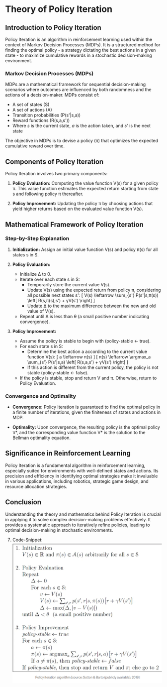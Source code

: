 # Theory of Policy Iteration

## Introduction to Policy Iteration

Policy Iteration is an algorithm in reinforcement learning used within the context of Markov Decision Processes (MDPs). It is a structured method for finding the optimal policy - a strategy dictating the best actions in a given state - to maximize cumulative rewards in a stochastic decision-making environment.

### Markov Decision Processes (MDPs)

MDPs are a mathematical framework for sequential decision-making scenarios where outcomes are influenced by both randomness and the actions of a decision-maker. MDPs consist of:
- A set of states (S)
- A set of actions (A)
- Transition probabilities (P(s'|s,a))
- Reward functions (R(s,a,s'))
- Where *s* is the current state, *a* is the action taken, and *s'* is the next state

The objective in MDPs is to devise a policy (π) that optimizes the expected cumulative reward over time.

## Components of Policy Iteration

Policy Iteration involves two primary components:

1. **Policy Evaluation:** Computing the value function V(s) for a given policy π. This value function estimates the expected return starting from state s and following policy π thereafter.

2. **Policy Improvement:** Updating the policy π by choosing actions that yield higher returns based on the evaluated value function V(s).

## Mathematical Framework of Policy Iteration

### Step-by-Step Explanation

1. **Initialization:** 
   Assign an initial value function V(s) and policy π(s) for all states s in S.

2. **Policy Evaluation:**
   - Initialize Δ to 0.
   - Iterate over each state s in S:
     - Temporarily store the current value V(s).
     - Update V(s) using the expected return from policy π, considering all possible next states s':
       \[ V(s) \leftarrow \sum_{s'} P(s'|s,π(s)) \left[ R(s,π(s),s') + γV(s') \right] \]
     - Update Δ to the maximum difference between the new and old value of V(s).
   - Repeat until Δ is less than θ (a small positive number indicating convergence).

3. **Policy Improvement:**
   - Assume the policy is stable to begin with (policy-stable ← true).
   - For each state s in S:
     - Determine the best action a according to the current value function V(s):
       \[ a \leftarrow π(s) \]
       \[ π(s) \leftarrow \argmax_a \sum_{s'} P(s'|s,a) \left[ R(s,a,s') + γV(s') \right] \]
     - If this action is different from the current policy, the policy is not stable (policy-stable ← false).
   - If the policy is stable, stop and return V and π. Otherwise, return to Policy Evaluation.

### Convergence and Optimality

- **Convergence:** Policy Iteration is guaranteed to find the optimal policy in a finite number of iterations, given the finiteness of states and actions in MDP.

- **Optimality:** Upon convergence, the resulting policy is the optimal policy π*, and the corresponding value function V* is the solution to the Bellman optimality equation.

## Significance in Reinforcement Learning

Policy Iteration is a fundamental algorithm in reinforcement learning, especially suited for environments with well-defined states and actions. Its precision and efficiency in identifying optimal strategies make it invaluable in various applications, including robotics, strategic game design, and resource allocation strategies.

## Conclusion

Understanding the theory and mathematics behind Policy Iteration is crucial in applying it to solve complex decision-making problems effectively. It provides a systematic approach to iteratively refine policies, leading to optimal decision-making in stochastic environments.



7. Code-Snippet:
![Policy Iteration](./images/policy-iteration.png)
